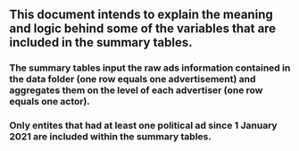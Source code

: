 ## This document intends to explain the meaning and logic behind some of the variables that are included in the summary tables.

### The summary tables input the raw ads information contained in the data folder (one row equals one advertisement) and aggregates them on the level of each advertiser (one row equals one actor).

### Only entites that had at least one political ad since 1 January 2021 are included within the summary tables.
